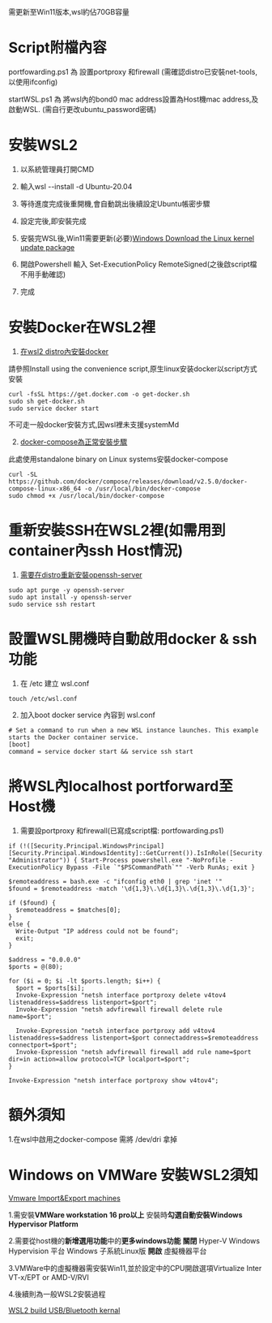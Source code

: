 需更新至Win11版本,wsl約佔70GB容量

# Script附檔內容

portfowarding.ps1 為 設置portproxy 和firewall (需確認distro已安裝net-tools,以使用ifconfig)

startWSL.ps1 為 將wsl內的bond0 mac address設置為Host機mac address,及啟動WSL. (需自行更改ubuntu_password密碼)

# 安裝WSL2
1. 以系統管理員打開CMD

2. 輸入wsl --install -d Ubuntu-20.04

3. 等待進度完成後重開機,會自動跳出後續設定Ubuntu帳密步驟

4. 設定完後,即安裝完成

5. 安裝完WSL後,Win11需要更新(必要)[Windows Download the Linux kernel update package](https://docs.microsoft.com/en-us/windows/wsl/install-manual#step-4---download-the-linux-kernel-update-package)

6. 開啟Powershell 輸入 Set-ExecutionPolicy RemoteSigned(之後啟script檔不用手動確認)

7. 完成

# 安裝Docker在WSL2裡
1. [在wsl2 distro內安裝docker](https://docs.docker.com/engine/install/ubuntu/)

請參照Install using the convenience script,原生linux安装docker以script方式安裝
```
curl -fsSL https://get.docker.com -o get-docker.sh
sudo sh get-docker.sh
sudo service docker start
```
不可走一般docker安裝方式,因wsl裡未支援systemMd

2. [docker-compose為正常安裝步驟](https://docs.docker.com/compose/install/)

此處使用standalone binary on Linux systems安裝docker-compose
```
curl -SL https://github.com/docker/compose/releases/download/v2.5.0/docker-compose-linux-x86_64 -o /usr/local/bin/docker-compose
sudo chmod +x /usr/local/bin/docker-compose
```

# 重新安裝SSH在WSL2裡(如需用到container內ssh Host情況)
1. [需要在distro重新安裝openssh-server](https://blog.csdn.net/hxc2101/article/details/113617870)

```
sudo apt purge -y openssh-server
sudo apt install -y openssh-server
sudo service ssh restart
```
# 設置WSL開機時自動啟用docker & ssh功能
1. 在 /etc 建立 wsl.conf
```
touch /etc/wsl.conf
```

2. 加入boot docker service 內容到 wsl.conf

```
# Set a command to run when a new WSL instance launches. This example starts the Docker container service.
[boot]
command = service docker start && service ssh start
```

# 將WSL內localhost portforward至Host機
1. 需要設portproxy 和firewall(已寫成script檔: portfowarding.ps1)

```
if (!([Security.Principal.WindowsPrincipal][Security.Principal.WindowsIdentity]::GetCurrent()).IsInRole([Security.Principal.WindowsBuiltInRole] "Administrator")) { Start-Process powershell.exe "-NoProfile -ExecutionPolicy Bypass -File `"$PSCommandPath`"" -Verb RunAs; exit }

$remoteaddress = bash.exe -c "ifconfig eth0 | grep 'inet '"
$found = $remoteaddress -match '\d{1,3}\.\d{1,3}\.\d{1,3}\.\d{1,3}';

if ($found) {
  $remoteaddress = $matches[0];
}
else {
  Write-Output "IP address could not be found";
  exit;
}

$address = "0.0.0.0"
$ports = @(80);

for ($i = 0; $i -lt $ports.length; $i++) {
  $port = $ports[$i];
  Invoke-Expression "netsh interface portproxy delete v4tov4 listenaddress=$address listenport=$port";
  Invoke-Expression "netsh advfirewall firewall delete rule name=$port";

  Invoke-Expression "netsh interface portproxy add v4tov4 listenaddress=$address listenport=$port connectaddress=$remoteaddress connectport=$port";
  Invoke-Expression "netsh advfirewall firewall add rule name=$port dir=in action=allow protocol=TCP localport=$port";
}

Invoke-Expression "netsh interface portproxy show v4tov4";

```

# 額外須知
1.在wsl中啟用之docker-compose 需將 /dev/dri 拿掉




# Windows on VMWare 安裝WSL2須知
[Vmware Import&Export machines](https://us.informatiweb-pro.net/virtualization/vmware/vmware-workstation-15-export-and-import-vms--2.html)

1.需安裝**VMWare workstation 16 pro以上**
安裝時**勾選自動安裝Windows Hypervisor Platform**

2.需要從host機的**新增選用功能**中的**更多windows功能**
**關閉**
Hyper-V
Windows Hypervision 平台
Windows 子系統Linux版
**開啟**
虛擬機器平台

3.VMWare中的虛擬機器需安裝Win11,並於設定中的CPU開啟選項Virtualize Inter VT-x/EPT or AMD-V/RVI

4.後續則為一般WSL2安裝過程

[WSL2 build USB/Bluetooth kernal](https://github.com/dorssel/usbipd-win/wiki/WSL-support#building-your-own-usbip-enabled-wsl-2-kernel)